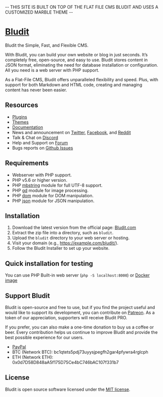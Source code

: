 -- THIS SITE IS BUILT ON TOP OF THE FLAT FILE CMS BLUDIT AND USES A CUSTOMIZED MARBLE THEME --

# [Bludit](https://www.bludit.com/)

Bludit the Simple, Fast, and Flexible CMS.

With Bludit, you can build your own website or blog in just seconds. It’s completely free, open-source, and easy to use. Bludit stores content in JSON format, eliminating the need for database installation or configuration. All you need is a web server with PHP support.

As a Flat-File CMS, Bludit offers unparalleled flexibility and speed. Plus, with support for both Markdown and HTML code, creating and managing content has never been easier.

## Resources

- [Plugins](https://plugins.bludit.com)
- [Themes](https://themes.bludit.com)
- [Documentation](https://docs.bludit.com)
- News and announcement on [Twitter](https://twitter.com/bludit), [Facebook](https://www.facebook.com/bluditcms), and [Reddit](https://www.reddit.com/r/bludit/)
- Talk & Chat on [Discord](https://discord.gg/CFaXEdZWds)
- Help and Support on [Forum](https://forum.bludit.org)
- Bugs reports on [Github Issues](https://github.com/bludit/bludit/issues)

## Requirements

- Webserver with PHP support.
- PHP v5.6 or higher version.
- PHP [mbstring](http://php.net/manual/en/book.mbstring.php) module for full UTF-8 support.
- PHP [gd](http://php.net/manual/en/book.image.php) module for image processing.
- PHP [dom](http://php.net/manual/en/book.dom.php) module for DOM manipulation.
- PHP [json](http://php.net/manual/en/book.json.php) module for JSON manipulation.

## Installation

1. Download the latest version from the official page: [Bludit.com](https://www.bludit.com)
2. Extract the zip file into a directory, such as `bludit`.
3. Upload the `bludit` directory to your web server or hosting.
4. Visit your domain (e.g., https://example.com/bludit/).
5. Follow the Bludit Installer to set up your website.

## Quick installation for testing

You can use PHP Built-in web server (`php -S localhost:8000`) or [Docker image](https://hub.docker.com/r/bludit/docker/)

## Support Bludit

Bludit is open-source and free to use, but if you find the project useful and would like to support its development, you can contribute on [Patreon](https://www.patreon.com/bePatron?c=921115&rid=2458860). As a token of our appreciation, supporters will receive Bludit PRO.

If you prefer, you can also make a one-time donation to buy us a coffee or beer. Every contribution helps us continue to improve Bludit and provide the best possible experience for our users.

- [PayPal](https://www.paypal.me/bludit/10)
- BTC (Network BTC): bc1qtets5pdj73uyysjpegfh2gar4pfywra4rglcph
- ETH (Network ETH): 0x0d7D58D848aA5f175D75Ce4bC746bAC107f331b7

## License

Bludit is open source software licensed under the [MIT license](https://tldrlegal.com/license/mit-license).
